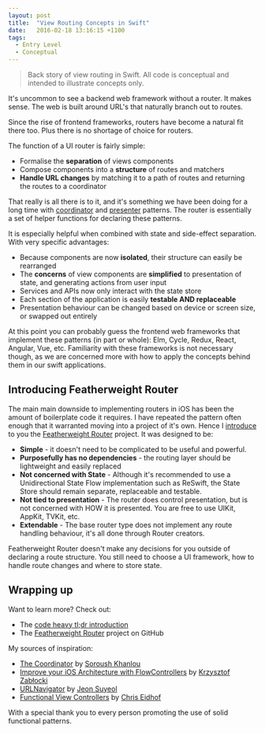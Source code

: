 ```yaml
---
layout: post
title:  "View Routing Concepts in Swift"
date:   2016-02-18 13:16:15 +1100
tags:
  - Entry Level
  - Conceptual
---
```


> Back story of view routing in Swift. All code is conceptual and intended to illustrate concepts only.

It's uncommon to see a backend web framework without a router. It makes sense. The web is built around URL's that naturally branch out to routes.

Since the rise of frontend frameworks, routers have become a natural fit there too. Plus there is no shortage of choice for routers.

The function of a UI router is fairly simple:

- Formalise the **separation** of views components
- Compose components into a **structure** of routes and matchers
- **Handle URL changes** by matching it to a path of routes and returning the routes to a coordinator

That really is all there is to it, and it's something we have been doing for a long time with [coordinator](http://khanlou.com/2015/01/the-coordinator/) and [presenter](http://merowing.info/2016/01/improve-your-ios-architecture-with-flowcontrollers/) patterns. The router is essentially a set of helper functions for declaring these patterns.

It is especially helpful when combined with state and side-effect separation. With very specific advantages:

- Because components are now **isolated**, their structure can easily be rearranged
- The **concerns** of view components are **simplified** to presentation of state, and generating actions from user input
- Services and APIs now only interact with the state store
- Each section of the application is easily **testable AND replaceable**
- Presentation behaviour can be changed based on device or screen size, or swapped out entirely

At this point you can probably guess the frontend web frameworks that implement these patterns (in part or whole): Elm, Cycle, Redux, React, Angular, Vue, etc. Familiarity with these frameworks is not necessary though, as we are concerned more with how to apply the concepts behind them in our swift applications.

## Introducing Featherweight Router

The main main downside to implementing routers in iOS has been the amount of boilerplate code it requires. I have repeated the pattern often enough that it warranted moving into a project of it's own. Hence I [introduce](https://karlbowden.com/featherweight-router-tldr/) to you the [Featherweight Router](https://github.com/featherweightlabs/FeatherweightRouter) project. It was designed to be:

- **Simple** - it doesn't need to be complicated to be useful and powerful.
- **Purposefully has no dependencies** - the routing layer should be lightweight and easily replaced
- **Not concerned with State** - Although it's recommended to use a Unidirectional State Flow implementation such as ReSwift, the State Store should remain separate, replaceable and testable.
- **Not tied to presentation** - The router does control presentation, but is not concerned with HOW it is presented. You are free to use UIKit, AppKit, TVKit, etc.
- **Extendable** - The base router type does not implement any route handling behaviour, it's all done through Router creators.


Featherweight Router doesn't make any decisions for you outside of declaring a route structure. You still need to choose a UI framework, how to handle route changes and where to store state.

## Wrapping up

Want to learn more? Check out:

- The [code heavy tl;dr introduction](https://karlbowden.com/featherweight-router-tldr/)
- The [Featherweight Router](https://github.com/featherweightlabs/FeatherweightRouter) project on GitHub

My sources of inspiration:

- [The Coordinator](http://khanlou.com/2015/01/the-coordinator/) by [Soroush Khanlou](http://www.twitter.com/khanlou)
- [Improve your iOS Architecture with FlowControllers](http://merowing.info/2016/01/improve-your-ios-architecture-with-flowcontrollers/) by [Krzysztof Zabłocki](https://twitter.com/merowing_)
- [URLNavigator](https://github.com/devxoul/URLNavigator) by [Jeon Suyeol](https://github.com/devxoul)
- [Functional View Controllers](http://chris.eidhof.nl/posts/functional-view-controllers.html) by [Chris Eidhof](http://www.twitter.com/chriseidhof/)

With a special thank you to every person promoting the use of solid functional patterns.

